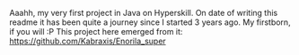 Aaahh, my very first project in Java on Hyperskill. On date of writing this readme it has been
quite a journey since I started 3 years ago. My firstborn, if you will :P
This project here emerged from it: https://github.com/Kabraxis/Enorila_super